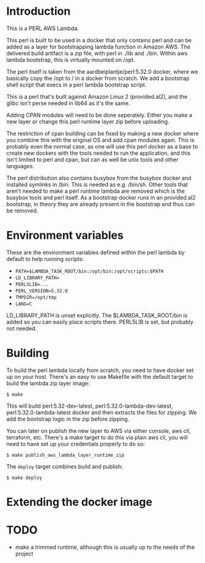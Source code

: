 # Introduction

This is a PERL AWS Lambda.

This perl is built to be used in a docker that only contains perl and can be
added as a layer for bootstrapping lambda function in Amazon AWS. The delivered
build artifact is a zip file, with perl in ./lib and ./bin. Within aws lambda
bootstrap, this is virtually mounted on /opt.

The perl itself is taken from the aardbeiplantje/perl:5.32.0 docker, where we
basically copy the /opt to / in a docker from scratch. We add a bootstrap shell
script that execs in a perl lambda bootstrap script.

This is a perl that's built against Amazon Linux 2 (provided.al2), and the
glibc isn't perse needed in lib64 as it's the same.

Adding CPAN modules will need to be done seperately. Either you make a new
layer or change this perl runtime layer zip before uploading.

The restriction of cpan building can be fixed by making a new docker where you
combine this with the original OS and add cpan modules again. This is probably
even the normal case, as one will use this perl docker as a base to create new
dockers with the tools needed to run the application, and this isn't limited to
perl and cpan, but can as well be unix tools and other languages.

The perl distribution also contains busybox from the busybox docker and
installed symlinks in /bin. This is needed as e.g. /bin/sh. Other tools that
aren't needed to make a perl runtime lambda are removed which is the busybox
tools and perl itself. As a bootstrap docker runs in an provided.al2 bootstrap,
in theory they are already present in the bootstrap and thus can be removed.

# Environment variables

These are the environment variables defined within the perl lambda by default
to help running scripts:

* `PATH=$LAMBDA_TASK_ROOT/bin:/opt/bin:/opt/scripts:$PATH`
* `LD_LIBRARY_PATH=`
* `PERL5LIB=...`
* `PERL_VERSION=5.32.0`
* `TMPDIR=/opt/tmp`
* `LANG=C`

LD_LIBRARY_PATH is unset explicitly. The $LAMBDA_TASK_ROOT/bin is added so you
can easily place scripts there. PERL5LIB is set, but probably not needed.

# Building

To build the perl lambda locally from scratch, you need to have docker set up
on your host.  There's an easy to use Makefile with the default target to build
the lambda zip layer image:

    $ make

This will build perl:5.32-dev-latest, perl:5.32.0-lambda-dev-latest,
perl:5.32.0-lambda-latest docker and then extracts the files for zipping. We
add the bootstrap logic in the zip before zipping.

You can later on publish the new layer to AWS via either console, aws cli,
terraform, etc. There's a make target to do this via plain aws cli, you will
need to have set up your credentials properly to do so:

    $ make publish_aws_lambda_layer_runtime_zip

The `deploy` target combines build and publish:

    $ make deploy

# Extending the docker image


# TODO

* make a trimmed runtime, although this is usually up to the needs of the project


